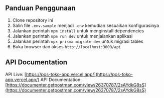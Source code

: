 ## Panduan Penggunaan

1. Clone repository ini
2. Salin file `.env.sample` menjadi `.env` kemudian sesuaikan konfigurasinya
3. Jalankan perintah `npm install` untuk menginstall dependencies
4. Jalankan perintah `npm run dev` untuk menjalankan aplikasi
5. Jalankan perintah `npx prisma migrate dev` untuk migrasi tables
6. Buka browser dan akses `http://localhost:3000/api`

## API Documentation

API Live: [https://pos-toko-app.vercel.app/](https://pos-toko-app.vercel.app/)
API Documentation: [https://documenter.getpostman.com/view/26370787/2sAYdkG8sS](https://documenter.getpostman.com/view/26370787/2sAYdkG8sS)
